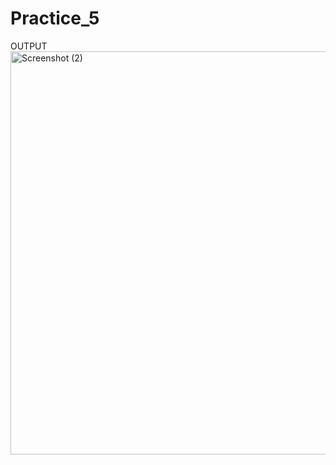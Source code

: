 ﻿# Practice_5
OUTPUT
<img width="1366" height="645" alt="Screenshot (2)" src="https://github.com/user-attachments/assets/9f250ccf-8137-443d-87e4-f32368042365" />

